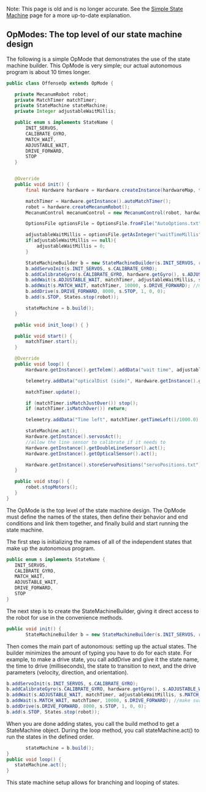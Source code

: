 Note: This page is old and is no longer accurate. See the [Simple State Machine](Simple-State-Machine.md) page for a more up-to-date explanation.

## OpModes: The top level of our state machine design
The following is a simple OpMode that demonstrates the use of the state machine builder. This OpMode is very simple; our actual autonomous program is about 10 times longer.
```java
public class OffenseOp extends OpMode {

   private MecanumRobot robot;
   private MatchTimer matchTimer;
   private StateMachine stateMachine;
   private Integer adjustableWaitMillis;

   public enum s implements StateName {
       INIT_SERVOS,
       CALIBRATE_GYRO,
       MATCH_WAIT,
       ADJUSTABLE_WAIT,
       DRIVE_FORWARD,
       STOP
   }


   @Override
   public void init() {
       final Hardware hardware = Hardware.createInstance(hardwareMap, telemetry, Hardware.defaultServoCfgMap());

       matchTimer = Hardware.getInstance().autoMatchTimer();
       robot = hardware.createMecanumRobot();
       MecanumControl mecanumControl = new MecanumControl(robot, hardware.getGyro(), hardware.getDoubleLineSensor());

       OptionsFile optionsFile = OptionsFile.fromFile("AutoOptions.txt");

       adjustableWaitMillis = optionsFile.getAsInteger("waitTimeMillis");
       if(adjustableWaitMillis == null){
           adjustableWaitMillis = 0;
       }

       StateMachineBuilder b = new StateMachineBuilder(s.INIT_SERVOS, robot, mecanumControl);
       b.addServoInit(s.INIT_SERVOS, s.CALIBRATE_GYRO);
       b.addCalibrateGyro(s.CALIBRATE_GYRO, hardware.getGyro(), s.ADJUSTABLE_WAIT);
       b.addWait(s.ADJUSTABLE_WAIT, matchTimer, adjustableWaitMillis, s.MATCH_WAIT);
       b.addWait(s.MATCH_WAIT, matchTimer, 10000, s.DRIVE_FORWARD); //make sure that 10 seconds have passed
       b.addDrive(s.DRIVE_FORWARD, 8000, s.STOP, 1, 0, 0);
       b.add(s.STOP, States.stop(robot));

       stateMachine = b.build();
   }

   public void init_loop() { }

   public void start() {
       matchTimer.start();
   }

   @Override
   public void loop() {
       Hardware.getInstance().getTelem().addData("wait time", adjustableWaitMillis);

       telemetry.addData("opticalDist (side)", Hardware.getInstance().getOpticalSensor().getValue());

       matchTimer.update();

       if (matchTimer.isMatchJustOver()) stop();
       if (matchTimer.isMatchOver()) return;

       telemetry.addData("Time left", matchTimer.getTimeLeft()/1000.0);

       stateMachine.act();
       Hardware.getInstance().servosAct();
       //allow the line sensor to calibrate if it needs to
       Hardware.getInstance().getDoubleLineSensor().act();
       Hardware.getInstance().getOpticalSensor().act();

       Hardware.getInstance().storeServoPositions("servoPositions.txt");
   }

   public void stop() {
       robot.stopMotors();
   }
}
```
The OpMode is the top level of the state machine design. The OpMode must define the names of the states, then define their behavior and end conditions and link them together, and finally build and start running the state machine.

The first step is initializing the names of all of the independent states that make up the autonomous program.
```java
public enum s implements StateName {
   INIT_SERVOS,
   CALIBRATE_GYRO,
   MATCH_WAIT,
   ADJUSTABLE_WAIT,
   DRIVE_FORWARD,
   STOP
}
```

The next step is to create the StateMachineBuilder, giving it direct access to the robot for use in the convenience methods.
```java
public void init() {
       StateMachineBuilder b = new StateMachineBuilder(s.INIT_SERVOS, robot, mecanumControl);
```
Then comes the main part of autonomous: setting up the actual states. The builder minimizes the amount of typing you have to do for each state. For example, to make a drive state, you call addDrive and give it the state name, the time to drive (milliseconds), the state to transition to next, and the drive parameters (velocity, direction, and orientation).

```java
b.addServoInit(s.INIT_SERVOS, s.CALIBRATE_GYRO);
b.addCalibrateGyro(s.CALIBRATE_GYRO, hardware.getGyro(), s.ADJUSTABLE_WAIT);
b.addWait(s.ADJUSTABLE_WAIT, matchTimer, adjustableWaitMillis, s.MATCH_WAIT);
b.addWait(s.MATCH_WAIT, matchTimer, 10000, s.DRIVE_FORWARD); //make sure that 10 seconds have passed
b.addDrive(s.DRIVE_FORWARD, 8000, s.STOP, 1, 0, 0);
b.add(s.STOP, States.stop(robot));
```
When you are done adding states, you call the build method to get a StateMachine object. During the loop method, you call stateMachine.act() to run the states in the defined order.
```java
       stateMachine = b.build();
}
public void loop() {
   stateMachine.act();
}
```
This state machine setup allows for branching and looping of states.